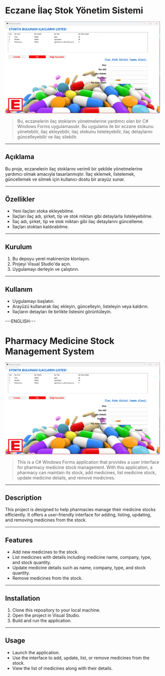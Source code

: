 # Eczane İlaç Stok Yönetim Sistemi

![Proje Resmi](IMG/1.png)

> Bu, eczanelerin ilaç stoklarını yönetmelerine yardımcı olan bir C# Windows Forms uygulamasıdır. Bu uygulama ile bir eczane stokunu yönetebilir, ilaç ekleyebilir, ilaç stokunu listeleyebilir, ilaç detaylarını güncelleyebilir ve ilaç silebilir.

---

## Açıklama

Bu proje, eczanelerin ilaç stoklarını verimli bir şekilde yönetmelerine yardımcı olmak amacıyla tasarlanmıştır. İlaç eklemek, listelemek, güncellemek ve silmek için kullanıcı dostu bir arayüz sunar.

---

## Özellikler

- Yeni ilaçları stoka ekleyebilme.
- İlaçları ilaç adı, şirket, tip ve stok miktarı gibi detaylarla listeleyebilme.
- İlaç adı, şirket, tip ve stok miktarı gibi ilaç detaylarını güncelleme.
- İlaçları stoktan kaldırabilme.

---

## Kurulum

1. Bu depoyu yerel makinenize klonlayın.
2. Projeyi Visual Studio'da açın.
3. Uygulamayı derleyin ve çalıştırın.

---

## Kullanım

- Uygulamayı başlatın.
- Arayüzü kullanarak ilaç ekleyin, güncelleyin, listeleyin veya kaldırın.
- İlaçların detayları ile birlikte listesini görüntüleyin.

---ENGLISH---

# Pharmacy Medicine Stock Management System

![Project Image](IMG/1.png)

> This is a C# Windows Forms application that provides a user interface for pharmacy medicine stock management. With this application, a pharmacy can maintain its stock, add medicines, list medicine stock, update medicine details, and remove medicines.

---

## Description

This project is designed to help pharmacies manage their medicine stocks efficiently. It offers a user-friendly interface for adding, listing, updating, and removing medicines from the stock.

---

## Features

- Add new medicines to the stock.
- List medicines with details including medicine name, company, type, and stock quantity.
- Update medicine details such as name, company, type, and stock quantity.
- Remove medicines from the stock.

---

## Installation

1. Clone this repository to your local machine.
2. Open the project in Visual Studio.
3. Build and run the application.

---

## Usage

- Launch the application.
- Use the interface to add, update, list, or remove medicines from the stock.
- View the list of medicines along with their details.
